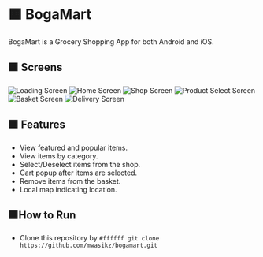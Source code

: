  # :orange_square: BogaMart
BogaMart is a Grocery Shopping App for both Android and iOS. 

## :orange_square: Screens
![Loading Screen](https://github.com/mwasikz/bogamart/blob/main/ScreenShots/Loading_Screen.png "Loading Screen")
![Home Screen](https://github.com/mwasikz/bogamart/blob/main/ScreenShots/Home_Screen.png "Home Screen")
![Shop Screen](https://github.com/mwasikz/bogamart/blob/main/ScreenShots/Shop_Screen.png "Shop Screen")
![Product Select Screen](https://github.com/mwasikz/bogamart/blob/main/ScreenShots/Product_Select_Screen.png "Product Select Screen")
![Basket Screen](https://github.com/mwasikz/bogamart/blob/main/ScreenShots/Basket_Screen.png "Basket Screen")
![Delivery Screen](https://github.com/mwasikz/bogamart/blob/main/ScreenShots/Delivery_Screen.png "Delivery Screen")

## :orange_square: Features
- View featured and popular items.
- View items by category.
- Select/Deselect items from the shop.
- Cart popup after items are selected.
- Remove items from the basket.
- Local map indicating location. 

## 🟧How to Run
- Clone this repository by `#ffffff git clone https://github.com/mwasikz/bogamart.git `
